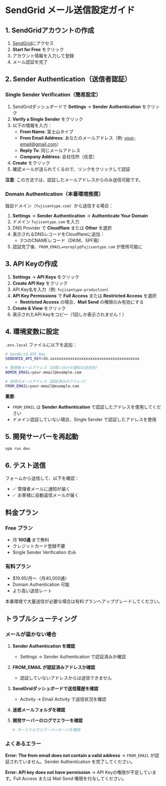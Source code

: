# SendGrid メール送信設定ガイド

## 1. SendGridアカウントの作成

1. [SendGrid](https://sendgrid.com)にアクセス
2. **Start for Free** をクリック
3. アカウント情報を入力して登録
4. メール認証を完了

## 2. Sender Authentication（送信者認証）

### Single Sender Verification（簡易設定）

1. SendGridダッシュボードで **Settings** → **Sender Authentication** をクリック
2. **Verify a Single Sender** をクリック
3. 以下の情報を入力：
   - **From Name**: 富士山タイプ
   - **From Email Address**: あなたのメールアドレス（例: your-email@gmail.com）
   - **Reply To**: 同じメールアドレス
   - **Company Address**: 会社住所（任意）
4. **Create** をクリック
5. 確認メールが送られてくるので、リンクをクリックして認証

**注意**: この方法では、認証したメールアドレスからのみ送信可能です。

### Domain Authentication（本番環境推奨）

独自ドメイン（`fujisantype.com`）から送信する場合：

1. **Settings** → **Sender Authentication** → **Authenticate Your Domain**
2. ドメイン `fujisantype.com` を入力
3. DNS Provider で **Cloudflare** または **Other** を選択
4. 表示されるDNSレコードをCloudflareに追加：
   - 3つのCNAMEレコード（DKIM、SPF用）
5. 認証完了後、`FROM_EMAIL=noreply@fujisantype.com` が使用可能に

## 3. API Keyの作成

1. **Settings** → **API Keys** をクリック
2. **Create API Key** をクリック
3. API Key名を入力（例: `fujisantype-production`）
4. **API Key Permissions** で **Full Access** または **Restricted Access** を選択
   - **Restricted Access** の場合、**Mail Send** の権限のみ有効にする
5. **Create & View** をクリック
6. 表示されたAPI Keyをコピー（1回しか表示されません！）

## 4. 環境変数に設定

`.env.local` ファイルに以下を追加：

```bash
# SendGrid API Key
SENDGRID_API_KEY=SG.xxxxxxxxxxxxxxxxxxxxxxxxxxxxxxxxxxxxxxxx

# 管理者メールアドレス（お問い合わせ通知の送信先）
ADMIN_EMAIL=your-email@example.com

# 送信元メールアドレス（認証済みのアドレス）
FROM_EMAIL=your-email@example.com
```

**重要**: 
- `FROM_EMAIL` は **Sender Authentication** で認証したアドレスを使用してください
- ドメイン認証していない場合、Single Sender で認証したアドレスを使用

## 5. 開発サーバーを再起動

```bash
npm run dev
```

## 6. テスト送信

フォームから送信して、以下を確認：
- ✅ 管理者メールに通知が届く
- ✅ お客様に自動返信メールが届く

## 料金プラン

### Free プラン
- 月 **100通** まで無料
- クレジットカード登録不要
- Single Sender Verification のみ

### 有料プラン
- $19.95/月〜（月40,000通）
- Domain Authentication 可能
- より高い送信レート

本番環境で大量送信が必要な場合は有料プランへアップグレードしてください。

## トラブルシューティング

### メールが届かない場合

1. **Sender Authentication を確認**
   - Settings → Sender Authentication で認証済みか確認
   
2. **FROM_EMAIL が認証済みアドレスか確認**
   - 認証していないアドレスからは送信できません

3. **SendGridダッシュボードで送信履歴を確認**
   - Activity → Email Activity で送信状況を確認

4. **迷惑メールフォルダを確認**

5. **開発サーバーのログでエラーを確認**
   ```bash
   # ターミナルでエラーメッセージを確認
   ```

### よくあるエラー

**Error: The from email does not contain a valid address**
→ `FROM_EMAIL` が認証されていません。Sender Authentication を完了してください。

**Error: API key does not have permission**
→ API Keyの権限が不足しています。Full Access または Mail Send 権限を付与してください。

